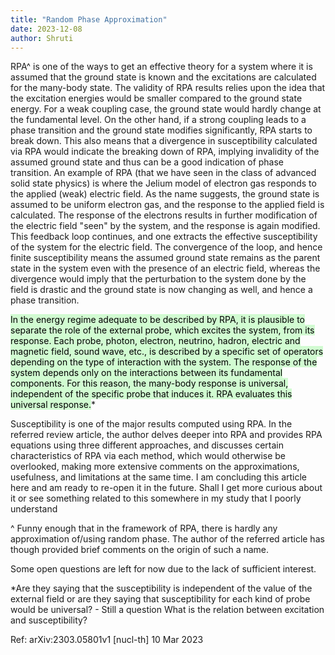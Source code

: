 ```yaml
---
title: "Random Phase Approximation"
date: 2023-12-08
author: Shruti
---
```


RPA^ is one of the ways to get an effective theory for a system where it is assumed that the ground state is known and the excitations are calculated for the many-body state. The validity of RPA results relies upon the idea that the excitation energies would be smaller compared to the ground state energy. For a weak coupling case, the ground state would hardly change at the fundamental level. On the other hand, if a strong coupling leads to a phase transition and the ground state modifies significantly, RPA starts to break down. This also means that a divergence in susceptibility calculated via RPA would indicate the breaking down of RPA, implying invalidity of the assumed ground state and thus can be a good indication of phase transition.
An example of RPA (that we have seen in the class of advanced solid state physics) is where the Jelium model of electron gas responds to the applied (weak) electric field. As the name suggests, the ground state is assumed to be uniform electron gas, and the response to the applied field is calculated. The response of the electrons results in further modification of the electric field "seen" by the system, and the response is again modified. This feedback loop continues, and one extracts the effective susceptibility of the system for the electric field. The convergence of the loop, and hence finite susceptibility means the assumed ground state remains as the parent state in the system even with the presence of an electric field, whereas the divergence would imply that the perturbation to the system done by the field is drastic and the ground state is now changing as well, and hence a phase transition.

<mark style="background: #BBFABBA6;">In the energy regime adequate to be described by RPA, it is plausible to separate the role of the external probe, which excites the system, from its response. Each probe, photon, electron, neutrino, hadron, electric and magnetic field, sound wave, etc., is described by a specific set of operators depending on the type of interaction with the system. The response of the system depends only on the interactions between its fundamental components. For this reason, the many-body response is universal, independent of the specific probe that induces it. RPA evaluates this universal response.</mark>*

Susceptibility is one of the major results computed using RPA. In the referred review article, the author delves deeper into RPA and provides RPA equations using three different approaches, and discusses certain characteristics of RPA via each method, which would otherwise be overlooked, making more extensive comments on the approximations, usefulness, and limitations at the same time.
I am concluding this article here and am ready to re-open it in the future. Shall I get more curious about it or see something related to this somewhere in my study that I poorly understand

^ Funny enough that in the framework of RPA, there is hardly any approximation of/using random phase. The author of the referred article has though provided brief comments on the origin of such a name.

Some open questions are left for now due to the lack of sufficient interest.

*Are they saying that the susceptibility is independent of the value of the external field or are they saying that susceptibility for each kind of probe would be universal? - Still a question
What is the relation between excitation and susceptibility?

Ref: arXiv:2303.05801v1 [nucl-th] 10 Mar 2023
